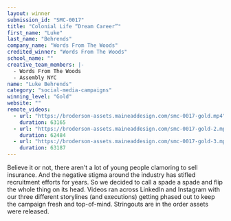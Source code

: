 ```yaml
---
layout: winner
submission_id: "SMC-0017"
title: "Colonial Life “Dream Career”"
first_name: "Luke"
last_name: "Behrends"
company_name: "Words From The Woods"
credited_winner: "Words From The Woods"
school_name: ""
creative_team_members: |-
  - Words From The Woods
  - Assembly NYC
name: "Luke Behrends"
category: "social-media-campaigns"
winning_level: "Gold"
website: ""
remote_videos:
  - url: "https://broderson-assets.maineaddesign.com/smc-0017-gold.mp4"
    duration: 63165
  - url: "https://broderson-assets.maineaddesign.com/smc-0017-gold-2.mp4"
    duration: 62484
  - url: "https://broderson-assets.maineaddesign.com/smc-0017-gold-3.mp4"
    duration: 63187
---
```


Believe it or not, there aren't a lot of young people clamoring to sell insurance. And the negative stigma around the industry has stifled recruitment efforts for years. So we decided to call a spade a spade and flip the whole thing on its head. Videos ran across LinkedIn and Instagram with our three different storylines (and executions) getting phased out to keep the campaign fresh and top-of-mind. Stringouts are in the order assets were released.
